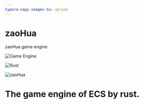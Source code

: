 ```yaml
---
typora-copy-images-to: upload
---
```


# zaoHua
zaoHua game engine

![Game Engine](https://i1.wp.com/www.affinityvr.com/wp-content/uploads/2019/11/1_LneOPz9iclWycr9N0OnZ-Q.png)

![Rust](https://www.bleepstatic.com/content/hl-images/2017/02/05/Rust.jpg)

![zaoHua](/home/xiaoli/桌面/zaoHua/zaoHua.jpg)

# The game engine of ECS by rust.

